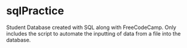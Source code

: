# sqlPractice
Student Database created with SQL along with FreeCodeCamp. Only includes the script to automate the inputting of data from a file into the database.
